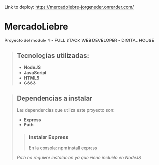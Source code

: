 Link to deploy: https://mercadoliebre-jorgeneder.onrender.com/




# MercadoLiebre

Proyecto del modulo 4 - FULL STACK WEB DEVELOPER - DIGITAL HOUSE

> ## Tecnologías utilizadas:
>
>  - **NodeJS**
>  - **JavaScript**
>  - **HTML5**
>  - **CSS3**


> ## Dependencias a instalar
> 
> Las dependencias que utiliza este proyecto son:
> 
> - **Express**
> - **Path**
>
>> ### Instalar Express
>>
>> En la consola:
>>     npm install express
>>
> *Path no requiere instalación ya que viene incluido en NodeJS*
